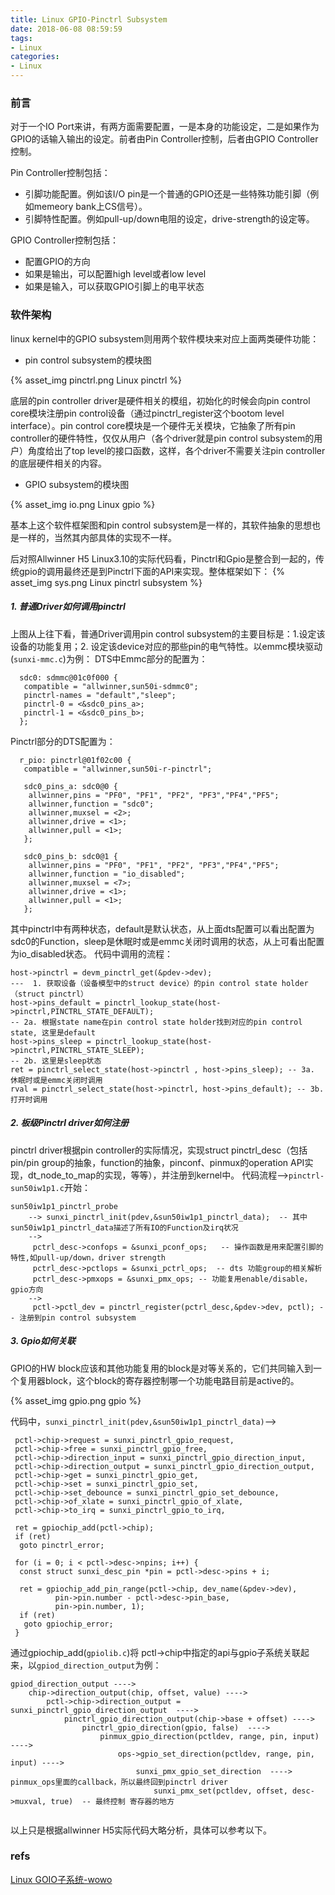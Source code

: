 ```yaml
---
title: Linux GPIO-Pinctrl Subsystem
date: 2018-06-08 08:59:59
tags:
- Linux
categories:
- Linux
---
```



### 前言
对于一个IO Port来讲，有两方面需要配置，一是本身的功能设定，二是如果作为GPIO的话输入输出的设定。前者由Pin Controller控制，后者由GPIO Controller控制。

Pin Controller控制包括：

- 引脚功能配置。例如该I/O pin是一个普通的GPIO还是一些特殊功能引脚（例如memeory bank上CS信号）。
- 引脚特性配置。例如pull-up/down电阻的设定，drive-strength的设定等。

GPIO Controller控制包括：

- 配置GPIO的方向
- 如果是输出，可以配置high level或者low level
- 如果是输入，可以获取GPIO引脚上的电平状态

### 软件架构

linux kernel中的GPIO subsystem则用两个软件模块来对应上面两类硬件功能：

- pin control subsystem的模块图

{% asset_img pinctrl.png Linux pinctrl %}

底层的pin controller driver是硬件相关的模组，初始化的时候会向pin control core模块注册pin control设备（通过pinctrl_register这个bootom level interface）。pin control core模块是一个硬件无关模块，它抽象了所有pin controller的硬件特性，仅仅从用户（各个driver就是pin control subsystem的用户）角度给出了top level的接口函数，这样，各个driver不需要关注pin controller的底层硬件相关的内容。

- GPIO subsystem的模块图

{% asset_img io.png Linux gpio %}

基本上这个软件框架图和pin control subsystem是一样的，其软件抽象的思想也是一样的，当然其内部具体的实现不一样。

后对照Allwinner H5 Linux3.10的实际代码看，Pinctrl和Gpio是整合到一起的，传统gpio的调用最终还是到Pinctrl下面的API来实现。整体框架如下：
{% asset_img sys.png Linux pinctrl subsystem %}
##### 1. 普通Driver如何调用pinctrl
上图从上往下看，普通Driver调用pin control subsystem的主要目标是：1.设定该设备的功能复用；2. 设定该device对应的那些pin的电气特性。以emmc模块驱动(`sunxi-mmc.c`)为例：
DTS中Emmc部分的配置为：
```
  sdc0: sdmmc@01c0f000 {
   compatible = "allwinner,sun50i-sdmmc0";
   pinctrl-names = "default","sleep";
   pinctrl-0 = <&sdc0_pins_a>;
   pinctrl-1 = <&sdc0_pins_b>;
  };
```
Pinctrl部分的DTS配置为：
```
  r_pio: pinctrl@01f02c00 {
   compatible = "allwinner,sun50i-r-pinctrl";

   sdc0_pins_a: sdc0@0 {
    allwinner,pins = "PF0", "PF1", "PF2", "PF3","PF4","PF5";
    allwinner,function = "sdc0";
    allwinner,muxsel = <2>;
    allwinner,drive = <1>;
    allwinner,pull = <1>;
   };

   sdc0_pins_b: sdc0@1 {
    allwinner,pins = "PF0", "PF1", "PF2", "PF3","PF4","PF5";
    allwinner,function = "io_disabled";
    allwinner,muxsel = <7>;
    allwinner,drive = <1>;
    allwinner,pull = <1>;
   };
```
其中pinctrl中有两种状态，default是默认状态，从上面dts配置可以看出配置为sdc0的Function，sleep是休眠时或是emmc关闭时调用的状态，从上可看出配置为io_disabled状态。
代码中调用的流程：
```
host->pinctrl = devm_pinctrl_get(&pdev->dev);      
---  1. 获取设备（设备模型中的struct device）的pin control state holder（struct pinctrl）
host->pins_default = pinctrl_lookup_state(host->pinctrl,PINCTRL_STATE_DEFAULT);  
-- 2a. 根据state name在pin control state holder找到对应的pin control state, 这里是default
host->pins_sleep = pinctrl_lookup_state(host->pinctrl,PINCTRL_STATE_SLEEP);
-- 2b. 这里是sleep状态
ret = pinctrl_select_state(host->pinctrl , host->pins_sleep); -- 3a. 休眠时或是emmc关闭时调用
rval = pinctrl_select_state(host->pinctrl, host->pins_default); -- 3b. 打开时调用
```
##### 2. 板级Pinctrl driver如何注册
pinctrl driver根据pin controller的实际情况，实现struct pinctrl_desc（包括pin/pin group的抽象，function的抽象，pinconf、pinmux的operation API实现，dt_node_to_map的实现，等等），并注册到kernel中。
代码流程-->`pinctrl-sun50iw1p1.c`开始：
```
sun50iw1p1_pinctrl_probe 
    --> sunxi_pinctrl_init(pdev,&sun50iw1p1_pinctrl_data);  -- 其中sun50iw1p1_pinctrl_data描述了所有IO的Function及irq状况
    -->
     pctrl_desc->confops = &sunxi_pconf_ops;   -- 操作函数是用来配置引脚的特性,如pull-up/down，driver strength
     pctrl_desc->pctlops = &sunxi_pctrl_ops;  -- dts 功能group的相关解析
     pctrl_desc->pmxops = &sunxi_pmx_ops; -- 功能复用enable/disable，gpio方向
    -->
     pctl->pctl_dev = pinctrl_register(pctrl_desc,&pdev->dev, pctl); -- 注册到pin control subsystem
```
##### 3. Gpio如何关联
GPIO的HW block应该和其他功能复用的block是对等关系的，它们共同输入到一个复用器block，这个block的寄存器控制哪一个功能电路目前是active的。

{% asset_img gpio.png gpio %}

代码中，`sunxi_pinctrl_init(pdev,&sun50iw1p1_pinctrl_data)`-->
```
 pctl->chip->request = sunxi_pinctrl_gpio_request,
 pctl->chip->free = sunxi_pinctrl_gpio_free,
 pctl->chip->direction_input = sunxi_pinctrl_gpio_direction_input,
 pctl->chip->direction_output = sunxi_pinctrl_gpio_direction_output,
 pctl->chip->get = sunxi_pinctrl_gpio_get,
 pctl->chip->set = sunxi_pinctrl_gpio_set,
 pctl->chip->set_debounce = sunxi_pinctrl_gpio_set_debounce,
 pctl->chip->of_xlate = sunxi_pinctrl_gpio_of_xlate,
 pctl->chip->to_irq = sunxi_pinctrl_gpio_to_irq,

 ret = gpiochip_add(pctl->chip);
 if (ret)
  goto pinctrl_error;

 for (i = 0; i < pctl->desc->npins; i++) {
  const struct sunxi_desc_pin *pin = pctl->desc->pins + i;

  ret = gpiochip_add_pin_range(pctl->chip, dev_name(&pdev->dev),
          pin->pin.number - pctl->desc->pin_base,
          pin->pin.number, 1);
  if (ret)
   goto gpiochip_error;
 }
```
通过gpiochip_add(`gpiolib.c`)将 pctl->chip中指定的api与gpio子系统关联起来，以`gpiod_direction_output`为例：
```
gpiod_direction_output ----> 
    chip->direction_output(chip, offset, value) ---->
        pctl->chip->direction_output = sunxi_pinctrl_gpio_direction_output  ---->
            pinctrl_gpio_direction_output(chip->base + offset) ---->
                pinctrl_gpio_direction(gpio, false)  ---->
                    pinmux_gpio_direction(pctldev, range, pin, input) ---->
                        ops->gpio_set_direction(pctldev, range, pin, input) ---->
                            sunxi_pmx_gpio_set_direction  ---->  pinmux_ops里面的callback，所以最终回到pinctrl driver
                                sunxi_pmx_set(pctldev, offset, desc->muxval, true)  -- 最终控制 寄存器的地方
                                
```
以上只是根据allwinner H5实际代码大略分析，具体可以参考以下。

### refs
[Linux GOIO子系统-wowo](http://www.wowotech.net/sort/gpio_subsystem)